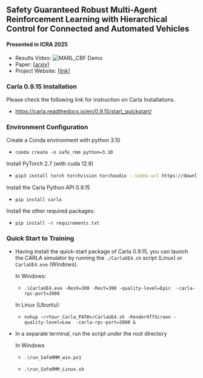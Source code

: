## Safety Guaranteed Robust Multi-Agent Reinforcement Learning with Hierarchical Control for Connected and Automated Vehicles

#### Presented in ICRA 2025
- Results Video: ![MARL_CBF Demo](MARL_CBF.gif)
- Paper: \[[arxiv](https://arxiv.org/abs/2309.11057)\]
- Project Website: \[[link](https://zhili-zh.github.io/projects/project_safe_robust.html)\]

### Carla 0.9.15 Installation

Please check the following link for instruction on Carla Installations.

- https://carla.readthedocs.io/en/0.9.15/start_quickstart/

### Environment Configuration

Create a Conda environment with python 3.10

- ```
  conda create -n safe_rmm python=3.10
  ```

Install PyTorch 2.7 (with cuda 12.8)

- ```bash
  pip3 install torch torchvision torchaudio --index-url https://download.pytorch.org/whl/cu128
  ```

Install the Carla Python API 0.9.15

- ```
  pip install carla
  ```

Install the other required packages:

* ```
  pip install -r requirements.txt
  ```


### Quick Start to Training
* Having install the quick-start package of Carla 0.9.15, you can launch the CARLA simulator by running the `./CarlaUE4.sh` script (Linux) or `CarlaUE4.exe` (Windows).

  In Windows: 

  * ```
    .\CarlaUE4.exe -ResX=300 -ResY=300 -quality-level=Epic  -carla-rpc-port=2000
    ```

  In Linux (Ubuntu):

  - ```
    nohup ~/<Your_Carla_PATH>/CarlaUE4.sh -RenderOffScreen -quality-level=Low  -carla-rpc-port=2000 &
    ```

* In a separate terminal, run the script under the root directory

  In Windows

  * ```
    .\run_SafeRMM_win.ps1
    ```

  * ```
    .\run_SafeRMM_Linux.sh
    ```

